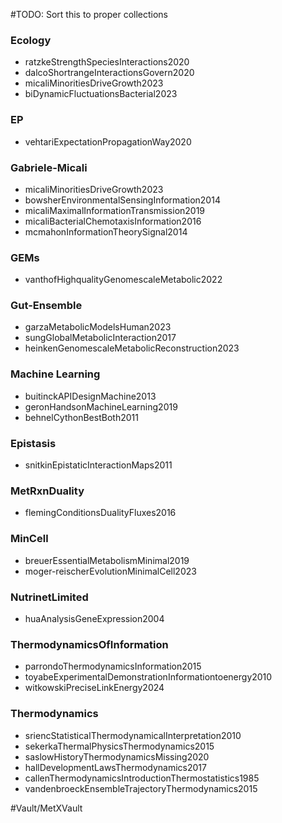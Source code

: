 #TODO: Sort this to proper collections


### Ecology

- ratzkeStrengthSpeciesInteractions2020
- dalcoShortrangeInteractionsGovern2020
- micaliMinoritiesDriveGrowth2023
- biDynamicFluctuationsBacterial2023

### EP

- vehtariExpectationPropagationWay2020

### Gabriele-Micali

- micaliMinoritiesDriveGrowth2023
- bowsherEnvironmentalSensingInformation2014
- micaliMaximalInformationTransmission2019
- micaliBacterialChemotaxisInformation2016
- mcmahonInformationTheorySignal2014

### GEMs

- vanthofHighqualityGenomescaleMetabolic2022 

### Gut-Ensemble

- garzaMetabolicModelsHuman2023
- sungGlobalMetabolicInteraction2017
- heinkenGenomescaleMetabolicReconstruction2023


### Machine Learning

- buitinckAPIDesignMachine2013
- geronHandsonMachineLearning2019
- behnelCythonBestBoth2011

### Epistasis

- snitkinEpistaticInteractionMaps2011


### MetRxnDuality

- flemingConditionsDualityFluxes2016

### MinCell

- breuerEssentialMetabolismMinimal2019
- moger-reischerEvolutionMinimalCell2023

### NutrinetLimited

- huaAnalysisGeneExpression2004


### ThermodynamicsOfInformation

- parrondoThermodynamicsInformation2015
- toyabeExperimentalDemonstrationInformationtoenergy2010
- witkowskiPreciseLinkEnergy2024


### Thermodynamics

- sriencStatisticalThermodynamicalInterpretation2010
- sekerkaThermalPhysicsThermodynamics2015
- saslowHistoryThermodynamicsMissing2020
- hallDevelopmentLawsThermodynamics2017
- callenThermodynamicsIntroductionThermostatistics1985
- vandenbroeckEnsembleTrajectoryThermodynamics2015





#Vault/MetXVault 
